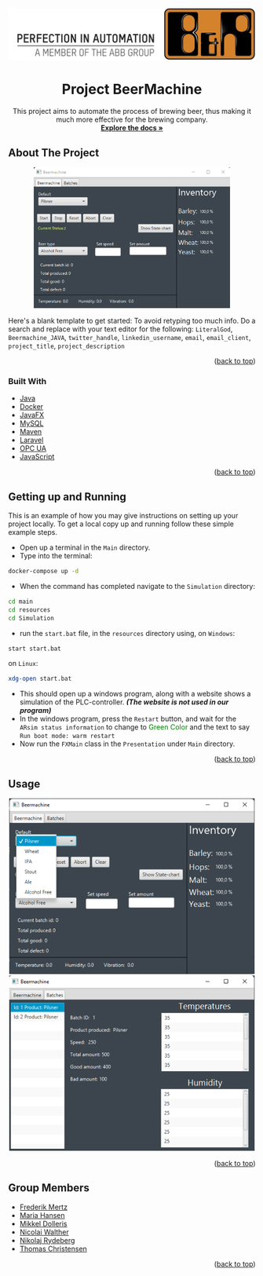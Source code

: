<div id="top"></div>
<!-- PROJECT LOGO -->
<br />
<div align="center">
  <a href="https://github.com/LiteralGod/Beermachine_JAVA">
    <img src="src/main/resources/Pictures/bnrlogo.jpg" alt="Logo" width="auto" height="auto">
  </a>

<h1 align="center">Project BeerMachine</h1>

  <p align="center">
    This project aims to automate the process of brewing beer, thus making it much more effective for
    the brewing company.
    <br/>
    <a href="https://github.com/LiteralGod/Beermachine_JAVA"><strong>Explore the docs »</strong></a>
  </p>
</div>

<!-- ABOUT THE PROJECT -->
## About The Project

<div align="center">
  <a href="https://github.com/LiteralGod/Beermachine_JAVA">
    <img src="src/main/resources/Pictures/ProductScreenshot.png" alt="Logo" width="400" height="auto">
  </a>
</div>

Here's a blank template to get started: To avoid retyping too much info. Do a search and replace with your text editor for the following: `LiteralGod`, `Beermachine_JAVA`, `twitter_handle`, `linkedin_username`, `email`, `email_client`, `project_title`, `project_description`

<p align="right">(<a href="#top">back to top</a>)</p>



### Built With

* [Java](https://docs.oracle.com/en/java/)
* [Docker](https://www.docker.com/)
* [JavaFX](https://openjfx.io/)
* [MySQL](https://www.mysql.com/)
* [Maven](https://maven.apache.org/)
* [Laravel](https://laravel.com)
* [OPC UA](https://opcfoundation.org/about/opc-technologies/opc-ua/)
* [JavaScript](https://www.javascript.com/)

<p align="right">(<a href="#top">back to top</a>)</p>



<!-- GETTING UP AND RUNNING -->
## Getting up and Running

This is an example of how you may give instructions on setting up your project locally.
To get a local copy up and running follow these simple example steps.

* Open up a terminal in the `Main` directory. 
* Type into the terminal:
```sh
docker-compose up -d
```
* When the command has completed navigate to the `Simulation` directory:
```sh
cd main
cd resources
cd Simulation
```
* run the `start.bat` file, in the `resources` directory using, on `Windows`:
```sh
start start.bat
```
  on `Linux`:
```sh
xdg-open start.bat
```
* This should open up a windows program, along with a website shows a simulation of the
  PLC-controller. **_(The website is not used in our program)_**
* In the windows program, press the `Restart` button, and wait for the `ARsim status information` to change
  to <span style="color: green">Green Color</span> and the text to say `Run boot mode: warm restart`
* Now run the `FXMain` class in the `Presentation` under `Main` directory.

<p align="right">(<a href="#top">back to top</a>)</p>

<!-- USAGE EXAMPLES -->
## Usage

<div align="center">
  <a href="https://github.com/LiteralGod/Beermachine_JAVA">
    <img src="src/main/resources/Pictures/beerSelection.png" alt="Logo" width="500" height="auto">
    <img src="src/main/resources/Pictures/selectedBatch.png" alt="Logo" width="500" height="auto">
  </a>
</div>


<p align="right">(<a href="#top">back to top</a>)</p>

<!-- GroupMembers -->
## Group Members

* [Frederik Mertz](https://github.com/MertzA)
* [Maria Hansen](https://github.com/MariaMHansen)
* [Mikkel Dolleris](https://github.com/Dolleriz)
* [Nicolai Walther](https://github.com/NickBlakW)
* [Nikolaj Rydeberg](https://github.com/NikoRydeberg)
* [Thomas Christensen](https://github.com/LiteralGod)

<p align="right">(<a href="#top">back to top</a>)</p>